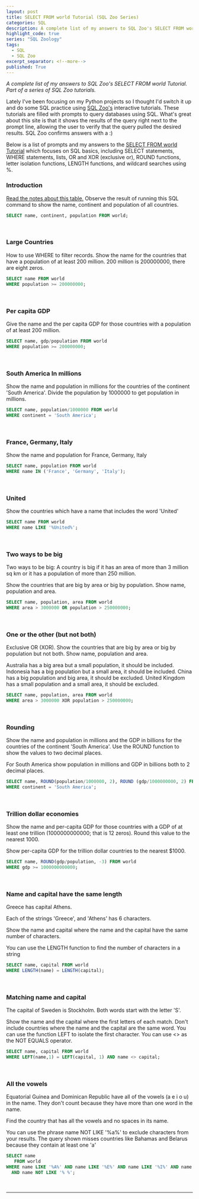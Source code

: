 ```yaml
---
layout: post
title: SELECT FROM world Tutorial (SQL Zoo Series)
categories: SQL
description: A complete list of my answers to SQL Zoo's SELECT FROM world Tutorial.  Part of a series of SQL Zoo tutorials.
highlight_code: true
series: "SQL Zoology"
tags:
  - SQL
  - SQL Zoo
excerpt_separator: <!--more-->
published: True
---
```


*A complete list of my answers to SQL Zoo's SELECT FROM world Tutorial.  Part of a series of SQL Zoo tutorials.*

<!--more-->

Lately I've been focusing on my Python projects so I thought I'd switch it up and do some SQL practice using [SQL Zoo's](https://sqlzoo.net/) interactive tutorials.  These tutorials are filled with prompts to query databases using SQL.  What's great about this site is that it shows the results of the query right next to the prompt line, allowing the user to verify that the query pulled the desired results.  SQL Zoo confirms answers with a :)

Below is a list of prompts and my answers to the [SELECT FROM world Tutorial](https://sqlzoo.net/wiki/SELECT_from_WORLD_Tutorial) which focuses on SQL basics, including SELECT statements, WHERE statements, lists, OR and XOR (exclusive or), ROUND functions, letter isolation functions, LENGTH functions, and wildcard searches using %.
<br>

### Introduction

[Read the notes about this table.](https://sqlzoo.net/wiki/Read_the_notes_about_this_table.) Observe the result of running this SQL command to show the name, continent and population of all countries.

```sql
SELECT name, continent, population FROM world;
```
<br>

### Large Countries

How to use WHERE to filter records. Show the name for the countries that have a population of at least 200 million. 200 million is 200000000, there are eight zeros.

```sql
SELECT name FROM world
WHERE population >= 200000000;
```
<br>

### Per capita GDP

Give the name and the per capita GDP for those countries with a population of at least 200 million.

```sql
SELECT name, gdp/population FROM world
WHERE population >= 200000000;
```
<br>

### South America In millions

Show the name and population in millions for the countries of the continent 'South America'. Divide the population by 1000000 to get population in millions.

```sql
SELECT name, population/1000000 FROM world
WHERE continent = 'South America';
```
<br>

### France, Germany, Italy

Show the name and population for France, Germany, Italy

```sql
SELECT name, population FROM world
WHERE name IN ('France', 'Germany', 'Italy');
```
<br>

### United

Show the countries which have a name that includes the word 'United'

```sql
SELECT name FROM world
WHERE name LIKE '%United%';
```
<br>

### Two ways to be big

Two ways to be big: A country is big if it has an area of more than 3 million sq km or it has a population of more than 250 million.

Show the countries that are big by area or big by population. Show name, population and area.

```sql
SELECT name, population, area FROM world
WHERE area > 3000000 OR population > 250000000;
```
<br>

### One or the other (but not both)

Exclusive OR (XOR). Show the countries that are big by area or big by population but not both. Show name, population and area.

Australia has a big area but a small population, it should be included.
Indonesia has a big population but a small area, it should be included.
China has a big population and big area, it should be excluded.
United Kingdom has a small population and a small area, it should be excluded.

```sql
SELECT name, population, area FROM world
WHERE area > 3000000 XOR population > 250000000;
```
<br>

### Rounding

Show the name and population in millions and the GDP in billions for the countries of the continent 'South America'. Use the ROUND function to show the values to two decimal places.

For South America show population in millions and GDP in billions both to 2 decimal places.

```sql
SELECT name, ROUND(population/1000000, 2), ROUND (gdp/1000000000, 2) FROM world
WHERE continent = 'South America';
```
<br>

### Trillion dollar economies

Show the name and per-capita GDP for those countries with a GDP of at least one trillion (1000000000000; that is 12 zeros). Round this value to the nearest 1000.

Show per-capita GDP for the trillion dollar countries to the nearest $1000.

```sql
SELECT name, ROUND(gdp/population, -3) FROM world
WHERE gdp >= 1000000000000;
```
<br>

### Name and capital have the same length

Greece has capital Athens.

Each of the strings 'Greece', and 'Athens' has 6 characters.

Show the name and capital where the name and the capital have the same number of characters.

You can use the LENGTH function to find the number of characters in a string

```sql
SELECT name, capital FROM world
WHERE LENGTH(name) = LENGTH(capital);
```
<br>

### Matching name and capital

The capital of Sweden is Stockholm. Both words start with the letter 'S'.

Show the name and the capital where the first letters of each match. Don't include countries where the name and the capital are the same word.
You can use the function LEFT to isolate the first character.
You can use <> as the NOT EQUALS operator.

```sql
SELECT name, capital FROM world
WHERE LEFT(name,1) = LEFT(capital, 1) AND name <> capital;
```
<br>

### All the vowels

Equatorial Guinea and Dominican Republic have all of the vowels (a e i o u) in the name. They don't count because they have more than one word in the name.

Find the country that has all the vowels and no spaces in its name.

You can use the phrase name NOT LIKE '%a%' to exclude characters from your results.
The query shown misses countries like Bahamas and Belarus because they contain at least one 'a'

```sql
SELECT name
   FROM world
WHERE name LIKE '%A%' AND name LIKE '%E%' AND name LIKE '%I%' AND name LIKE '%O%' AND name LIKE '%U%'
  AND name NOT LIKE '% %';
```
<br>

---
